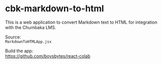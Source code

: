 # cbk-markdown-to-html

This is a web application to convert Markdown text to HTML for integration with the Chumbaka LMS. 

Source:  
`MarkdownToHTMLApp.jsx`

Build the app:  
https://github.com/boysbytes/react-colab


